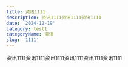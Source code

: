 ```yaml
---
title: 资讯1111
description: 资讯1111资讯1111资讯1111
date: '2024-12-19'
category: test1
categoryName: 资讯
slug: '1111'
---
```

资讯1111资讯1111资讯1111资讯1111资讯1111资讯1111

